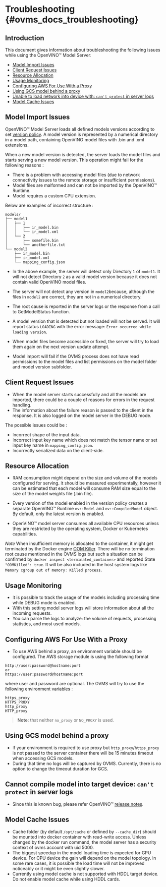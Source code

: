 # Troubleshooting {#ovms_docs_troubleshooting}

## Introduction
This document gives information about troubleshooting the following issues while using the OpenVINO&trade; Model Server:
* <a href="#model-import">Model Import Issues</a>
* <a href="#client-request">Client Request Issues</a>
* <a href="#resource-allocation">Resource Allocation</a>
* <a href="#usage-monitoring">Usage Monitoring</a>
* <a href="#configure-aws">Configuring AWS For Use With a Proxy</a>
* <a href="#gcs">Using GCS model behind a proxy </a>
* <a href="#load-network-issue">Unable to load network into device with: `can't protect` in server logs </a>
* <a href="#model-cache">Model Cache Issues </a>


## Model Import Issues<a name="model-import"></a>

OpenVINO&trade; Model Server loads all defined models versions according to set [version policy](./model_version_policy.md). A model version is represented by a numerical directory in a model path, containing OpenVINO model files with .bin and .xml extensions.

When a new model version is detected, the server loads the model files and starts serving a new model version. This operation might fail for the following reasons :
- There is a problem with accessing model files (due to network connectivity issues to the remote storage or insufficient permissions).
- Model files are malformed and can not be imported by the OpenVINO&trade; Runtime.
- Model requires a custom CPU extension.


Below are examples of incorrect structure :
```
models/
├── model1
│   ├── 1
│   │   ├── ir_model.bin
│   │   └── ir_model.xml
│   └── 2
│       ├── somefile.bin
│       └── anotherfile.txt
└── model2
    ├── ir_model.bin
    ├── ir_model.xml
    └── mapping_config.json
```
- In the above example, the server will detect only Directory `1` of `model1`. It will not detect Directory `2` as a valid model version because it does not contain valid OpenVINO model files.

- The server will not detect any version in `model2`because, although the files in `model2` are correct, they are not in a numerical directory.

- The root cause is reported in the server logs or the response from a call to GetModelStatus function. 

- A model version that is detected but not loaded will not be served. It will report status `LOADING` with the error message: `Error occurred while loading version`.

- When model files become accessible or fixed, the server will try to load them again on the next version update attempt.

- Model import will fail if the OVMS process does not have read permissions to the model files and list permissions on the model folder and model version subfolder. 


## Client Request Issues<a name="client-request"></a>
- When the model server starts successfully and all the models are imported, there could be a couple of reasons for errors in the request handling. 
- The information about the failure reason is passed to the client in the response. It is also logged on the model server in the DEBUG mode.

The possible issues could be :
* Incorrect shape of the input data.
* Incorrect input key name which does not match the tensor name or set input key name in `mapping_config.json`.
* Incorrectly serialized data on the client-side.

## Resource Allocation<a name="resource-allocation"></a>
- RAM consumption might depend on the size and volume of the models configured for serving. It should be measured experimentally, however it can be estimated that each model will consume RAM size equal to the size of the model weights file (.bin file).

- Every version of the model enabled in the version policy creates a separate OpenVINO&trade; Runtime `ov::Model` and `ov::CompiledModel` object. By default, only the latest version is enabled.

- OpenVINO&trade; model server consumes all available CPU resources unless they are restricted by the operating system, Docker or Kubernetes capabilities.

*Note* When insufficient memory is allocated to the container, it might get terminated by the Docker engine [OOM Killer](https://docs.docker.com/config/containers/resource_constraints/). There will be no termination root cause
mentioned in the OVMS logs but such a situation can be confirmed by `docker inspect <terminated_container>` and reported State `"OOMKilled": true`.
It will be also included in the host system logs like `Memory cgroup out of memory: Killed process`.


## Usage Monitoring<a name="usage-monitoring"></a>
- It is possible to track the usage of the models including processing time while DEBUG mode is enabled.
- With this setting model server logs will store information about all the incoming requests.
- You can parse the logs to analyze: the volume of requests, processing statistics, and most used models.

## Configuring AWS For Use With a Proxy<a name="configure-aws"></a>
- To use AWS behind a proxy, an environment variable should be configured. The AWS storage module is using the following format
```
http://user:password@hostname:port
or
https://user:password@hostname:port
```
where user and password are optional. The OVMS will try to use the following environment variables :
```
https_proxy
HTTPS_PROXY
http_proxy
HTTP_proxy
```

> **Note**: that neither `no_proxy` or `NO_PROXY` is used.

## Using GCS model behind a proxy <a name="gcs"></a>

- If your environment is required to use proxy but `http_proxy`/`https_proxy` is not passed to the server container there will be 15 minutes timeout when accessing GCS models.
- During that time no logs will be captured by OVMS. Currently, there is no option to change the timeout duration for GCS.

## Cannot compile model into target device: `can't protect` in server logs <a name="load-network-issue"></a>
- Since this is known bug, please refer OpenVINO&trade; [release notes](https://software.intel.com/content/www/us/en/develop/articles/openvino-relnotes.html).

## Model Cache Issues <a name="model-cache"></a>

- Cache folder (by default `/opt/cache` or defined by `--cache_dir`) should be mounted into docker container with read-write access. Unless changed by the docker run command, the model server has a security context of ovms account with uid 5000.
- The biggest speedup in the model loading time is expected for GPU device. For CPU device the gain will depend on the model topology. In some rare cases, it is possible the load time will not be improved noticeably or it might be even slightly slower.
- Currently using model cache is not supported with HDDL target device. Do not enable model cache while using HDDL cards.
